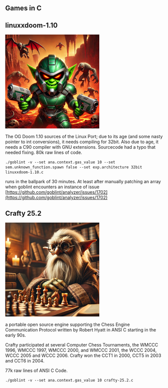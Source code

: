 Games in C
----



linuxxdoom-1.10
---

<IMG SRC=./linuxxdoom.jpg WIDHT=3000px HEIGHT=300px />

The OG Doom 1.10 sources of the Linux Port; due to its age (and some nasty pointer to int conversions), it needs compiling for 32bit. Also due to age, it needs a C90 compiler with GNU extensions. Sourcecode had a typo that needed fixing. 80k raw lines of code.

```
./goblint -v --set ana.context.gas_value 10 --set sem.unknown_function.spawn false --set exp.architecture 32bit linuxxdoom-1.10.c
```
runs in the ballpark of 30 minutes. At least after manually patching an array when goblint encounters an instance of issue [https://github.com/goblint/analyzer/issues/1702](https://github.com/goblint/analyzer/issues/1702)


Crafty 25.2
---

<IMG SRC=./crafty.jpg WIDHT=3000px HEIGHT=300px />

a portable open source engine supporting the Chess Engine Communication Protocol written by Robert Hyatt in ANSI C starting in the early 90s. 

Crafty participated at several Computer Chess Tournaments, the WMCCC 1996, WMCCC 1997, WMCCC 2000, and WMCCC 2001, the WCCC 2004, WCCC 2005 and WCCC 2006. Crafty won the CCT1 in 2000, CCT5 in 2003 and CCT6 in 2004.

77k raw lines of ANSI C Code.

```
./goblint -v --set ana.context.gas_value 10 crafty-25.2.c
```